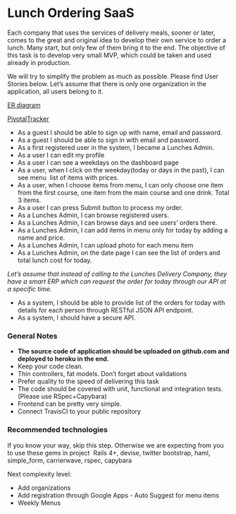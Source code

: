 # Lunch Ordering SaaS
Each company that uses the services of delivery meals, sooner or later, comes to the great and original idea to develop their own service to order a lunch. Many start, but only few of them bring it to the end. The objective of this task is to develop very small MVP, which could be taken and used already in production.

We will try to simplify the problem as much as possible. Please find User Stories below. Let’s assume that there is only one organization in the application, all users belong to it.

[ER diagram](https://drive.google.com/file/d/1CeshswYOO9imB4i1wfO4nQFd5YD08kXw/view)

[PivotalTracker](https://www.pivotaltracker.com/n/projects/2463419)

- As a guest I should be able to sign up with name, email and password.
- As a guest I should be able to sign in with email and password.
- As a first registered user in the system, I became a Lunches Admin.
- As a user I can edit my profile
- As a user I can see a weekdays on the dashboard page
- As a user, when I click on the weekday(today or days in the past), I can see menu ­ list of items with prices.
- As a user, when I choose items from menu, I can only choose one item from the first course, one item from the main course and one drink. Total 3 items.
- As a user I can press Submit button to process my order.
- As a Lunches Admin, I can browse registered users.
- As a Lunches Admin, I can browse days and see users’ orders there.
- As a Lunches Admin, I can add items in menu only for today by adding a name and price.
- As a Lunches Admin, I can upload photo for each menu item
- As a Lunches Admin, on the date page I can see the list of orders and total lunch cost for today.

*Let’s assume that instead of calling to the Lunches Delivery Company, they have a smart ERP which can request the order for today through our API at a specific time.*
- As a system, I should be able to provide list of the orders for today with details for each person through RESTful JSON API endpoint.
- As a system, I should have a secure API.

### General Notes
- **The source code of application should be uploaded on github.com and deployed to heroku in the end.**
- Keep your code clean.
- Thin controllers, fat models. Don’t forget about validations
- Prefer quality to the speed of delivering this task
- The code should be covered with unit, functional and integration tests. (Please use RSpec+Capybara)
- Front­end can be pretty very simple.
- Connect Travis­CI to your public repository

### Recommended technologies
If you know your way, skip this step. Otherwise we are expecting from you to use these gems in project ­ Rails 4+, devise, twitter bootstrap, haml, simple_form, carrierwave, rspec, capybara

Next complexity level:
- Add organizations
- Add registration through Google Apps - Auto Suggest for menu items
- Weekly Menus
